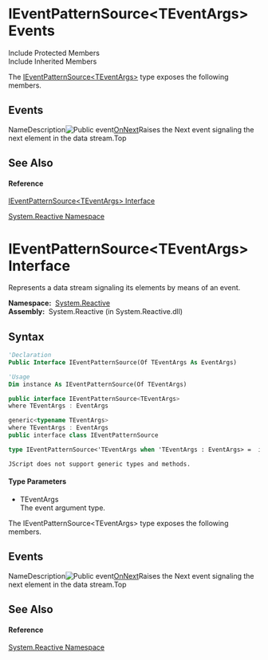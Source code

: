# IEventPatternSource\<TEventArgs\> Events

Include Protected Members  
Include Inherited Members

The [IEventPatternSource\<TEventArgs\>](IEventPatternSource\IEventPatternSource(TEventArgs).md) type exposes the following members.

## Events

NameDescription![Public event](images\Hh315336.pubevent(en-us,VS.103).gif "Public event")[OnNext](OnNext\IEventPatternSource(TEventArgs).OnNext.md)Raises the Next event signaling the next element in the data stream.Top

## See Also

#### Reference

[IEventPatternSource\<TEventArgs\> Interface](IEventPatternSource\IEventPatternSource(TEventArgs).md)

[System.Reactive Namespace](System.Reactive\System.Reactive.md)





# IEventPatternSource\<TEventArgs\> Interface

Represents a data stream signaling its elements by means of an event.

**Namespace:**  [System.Reactive](System.Reactive\System.Reactive.md)  
**Assembly:**  System.Reactive (in System.Reactive.dll)

## Syntax

```vb
'Declaration
Public Interface IEventPatternSource(Of TEventArgs As EventArgs)
```

```vb
'Usage
Dim instance As IEventPatternSource(Of TEventArgs)
```

```csharp
public interface IEventPatternSource<TEventArgs>
where TEventArgs : EventArgs
```

```c++
generic<typename TEventArgs>
where TEventArgs : EventArgs
public interface class IEventPatternSource
```

```fsharp
type IEventPatternSource<'TEventArgs when 'TEventArgs : EventArgs> =  interface end
```

```jscript
JScript does not support generic types and methods.
```

#### Type Parameters

- TEventArgs  
  The event argument type.

The IEventPatternSource\<TEventArgs\> type exposes the following members.

## Events

NameDescription![Public event](images\Hh315336.pubevent(en-us,VS.103).gif "Public event")[OnNext](OnNext\IEventPatternSource(TEventArgs).OnNext.md)Raises the Next event signaling the next element in the data stream.Top

## See Also

#### Reference

[System.Reactive Namespace](System.Reactive\System.Reactive.md)






